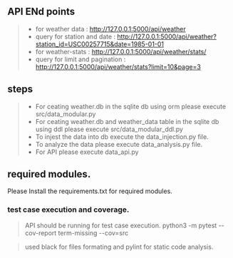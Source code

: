 ## API ENd points
> - for weather data : http://127.0.0.1:5000/api/weather
> - query for station and date : http://127.0.0.1:5000/api/weather?station_id=USC00257715&date=1985-01-01
> - for weather-stats : http://127.0.0.1:5000/api/weather/stats/
> - query for limit and pagination : http://127.0.0.1:5000/api/weather/stats?limit=10&page=3


## steps
> - For ceating weather.db in the sqlite db using orm please execute src/data_modular.py
> - For ceating weather.db and weather_data table in the sqlite db using ddl please execute src/data_modular_ddl.py
> - To injest the data into db execute the data_injection.py file.
> - To analyze the data please execute data_analysis.py file.
> - For API please execute data_api.py

## required modules.
Please Install the requirements.txt for required modules.

### test case execution and coverage.
> API should be running for test case execution.
python3 -m pytest --cov-report term-missing --cov=src

> used black for files formating and pylint for static code analysis.